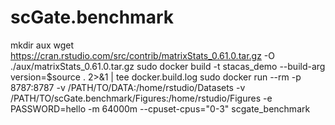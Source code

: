 # scGate.benchmark
mkdir aux
wget https://cran.rstudio.com/src/contrib/matrixStats_0.61.0.tar.gz -O ./aux/matrixStats_0.61.0.tar.gz
sudo docker build -t stacas_demo --build-arg version=$source . 2>&1 | tee docker.build.log
sudo docker run --rm -p 8787:8787 -v /PATH/TO/DATA:/home/rstudio/Datasets -v /PATH/TO/scGate.benchmark/Figures:/home/rstudio/Figures -e PASSWORD=hello -m 64000m --cpuset-cpus="0-3"  scgate_benchmark
